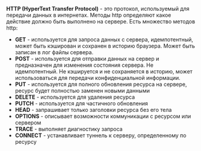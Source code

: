 **HTTP (HyperText Transfer Protocol)** - это протокол, используемый для передачи данных в интернетах. Методы http определяют какое действие должно быть выполнено на сервере.
Есть множество методов http: 
- **GET** - используется для запроса данных с сервера, идемпотентный, может быть кэширован и сохранен в историю браузера. Может быть записан в лог файлы сервера. 
- **POST** - используется для отправки данных на сервер и предназначен для изменения состояния сервера. Не идемпотентный. Не кэшируется и не сохраняется в историю, может использоваться для передачи конфиденциальной информации. 
- **PUT** - используется для полного обновления ресурса на сервере, ресурс будет полностью заменен новыми данными
- **DELETE** - используется для удаления ресурса
- **PUTCH** - используется для частичного обновления
- **HEAD** - запрашивает только заголовки ресурса без его тела
- **OPTIONS** - описывает возможности коммуникации с ресурсом или сервером
- **TRACE** - выполняет диагностику запроса
- **CONNECT** - устанавливает туннель к серверу, определенному по ресурсу 
